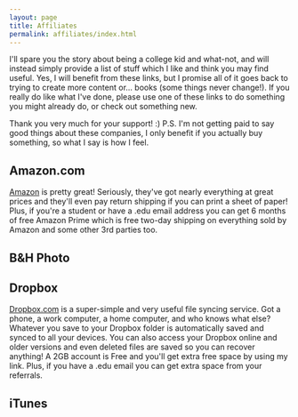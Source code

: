 ```yaml
---
layout: page
title: Affiliates
permalink: affiliates/index.html
---
```


I'll spare you the story about being a college kid and what-not, and will instead simply provide a list of stuff which I like and think you may find useful. Yes, I will benefit from these links, but I promise all of it goes back to trying to create more content or… books (some things never change!). If you really do like what I've done, please use one of these links to do something you might already do, or check out something new.

Thank you very much for your support! :)
P.S. I'm not getting paid to say good things about these companies, I only
benefit if you actually buy something, so what I say is how I feel.

## Amazon.com
[Amazon](http://www.amazon.com/?_encoding=UTF8&tag=micbalpho-20&linkCode=ur2&camp=1789&creative=390957) is pretty great! Seriously, they've got nearly everything at great prices and they'll even pay return shipping if you can print a sheet of paper! Plus, if you're a student or have a .edu email address you can get 6 months of free Amazon Prime which is free two-day shipping on everything sold by Amazon and some other 3rd parties too.

## B&H Photo

## Dropbox
[Dropbox.com](http://db.tt/4lPSJdk) is a super-simple and very useful file syncing service. Got a phone, a work computer, a home computer, and who knows what else? Whatever you save to your Dropbox folder is automatically saved and synced to all your devices. You can also access your Dropbox online and older versions and even deleted files are saved so you can recover anything! A 2GB account is Free and you'll get extra free space by using my link. Plus, if you have a .edu email you can get extra space from your referrals.

## iTunes